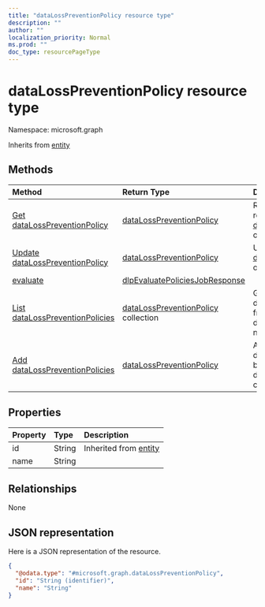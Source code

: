 ```yaml
---
title: "dataLossPreventionPolicy resource type"
description: ""
author: ""
localization_priority: Normal
ms.prod: ""
doc_type: resourcePageType
---
```


# dataLossPreventionPolicy resource type


Namespace: microsoft.graph




Inherits from [entity](../resources/entity.md)

## Methods
|Method|Return Type|Description|
|:---|:---|:---|
|[Get dataLossPreventionPolicy](../api/datalosspreventionpolicy-get.md)|[dataLossPreventionPolicy](../resources/datalosspreventionpolicy.md)|Read properties and relationships of the [dataLossPreventionPolicy](../resources/datalosspreventionpolicy.md) object.|
|[Update dataLossPreventionPolicy](../api/datalosspreventionpolicy-update.md)|[dataLossPreventionPolicy](../resources/datalosspreventionpolicy.md)|Update the properties of a [dataLossPreventionPolicy](../resources/datalosspreventionpolicy.md) object.|
|[evaluate](../api/datalosspreventionpolicy-evaluate.md)|[dlpEvaluatePoliciesJobResponse](../resources/dlpevaluatepoliciesjobresponse.md)||
|[List dataLossPreventionPolicies](../api/informationprotection-list-datalosspreventionpolicies.md)|[dataLossPreventionPolicy](../resources/datalosspreventionpolicy.md) collection|Get the dataLossPreventionPolicies from the dataLossPreventionPolicies navigation property.|
|[Add dataLossPreventionPolicies](../api/informationprotection-post-datalosspreventionpolicies.md)|[dataLossPreventionPolicy](../resources/datalosspreventionpolicy.md)|Add dataLossPreventionPolicies by posting to the dataLossPreventionPolicies collection.|

## Properties
|Property|Type|Description|
|:---|:---|:---|
|id|String| Inherited from [entity](../resources/entity.md)|
|name|String||

## Relationships
None

## JSON representation
Here is a JSON representation of the resource.
<!-- {
  "blockType": "resource",
  "keyProperty": "id",
  "@odata.type": "microsoft.graph.dataLossPreventionPolicy",
  "baseType": "microsoft.graph.entity",
  "openType": false
}
-->
``` json
{
  "@odata.type": "#microsoft.graph.dataLossPreventionPolicy",
  "id": "String (identifier)",
  "name": "String"
}
```


